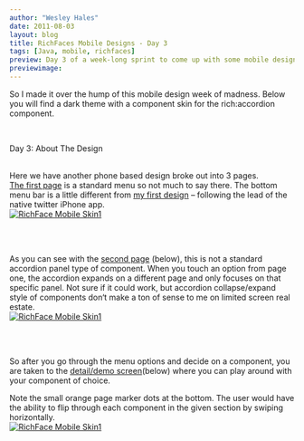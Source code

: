 ```yaml
---
author: "Wesley Hales"
date: 2011-08-03
layout: blog
title: RichFaces Mobile Designs - Day 3
tags: [Java, mobile, richfaces]
preview: Day 3 of a week-long sprint to come up with some mobile designs for RichFaces.
previewimage:
---
```


<p><p>So I made it over the hump of this mobile design week of madness. Below you will find a dark theme with a component skin for the rich:accordion component.</p><p><br /> 
<p class="pTitle">Day 3: About The Design</p><br /> 
Here we have another phone based design broke out into 3 pages.<br /> 
<a href="/images/jroller/rf.phone.day3.page1.JPG">The first page</a> is a standard menu so not much to say there. The bottom menu bar is a little different from <a href="http://www.wesleyhales.com/entry/going_mobile_with_richfaces_we">my first design</a> &#8211; following the lead of the native twitter iPhone app.<br /> 
<a href="/images/jroller/rf.phone.day3.page1.JPG"><img alt="RichFace Mobile Skin1" src="/images/jroller/rf.phone.day3.page1.JPG"/></a><br /> 
</p><br /> 
<p><br /> 
As you can see with the <a href="/images/jroller/rf.phone.day3.page2.JPG">second page</a> (below), this is not a standard accordion panel type of component. When you touch an option from page one, the accordion expands on a different page and only focuses on that specific panel. Not sure if it could work, but accordion collapse/expand style of components don&#8216;t make a ton of sense to me on limited screen real estate.<br /> 
<a href="/images/jroller/rf.phone.day3.page2.JPG"><img style="margin:0 7px 0 0;" alt="RichFace Mobile Skin1" src="/images/jroller/rf.phone.day3.page2.JPG"/></a><br /> 
</p><br /> 
<p><br /> 
So after you go through the menu options and decide on a component, you are taken to the <a href="/images/jroller/rf.phone.day3.page3.JPG">detail/demo screen</a>(below) where you can play around with your component of choice.</p> 

<p>Note the small orange page marker dots at the bottom. The user would have the ability to flip through each component in the given section by swiping horizontally.<br /> 
<a href="/images/jroller/rf.phone.day3.page3.JPG"><img style="margin:0 7px 0 0;" alt="RichFace Mobile Skin1" src="/images/jroller/rf.phone.day3.page3.JPG"/></a><br /> 
<br/><br/><br/><br /> 
</p></p>
